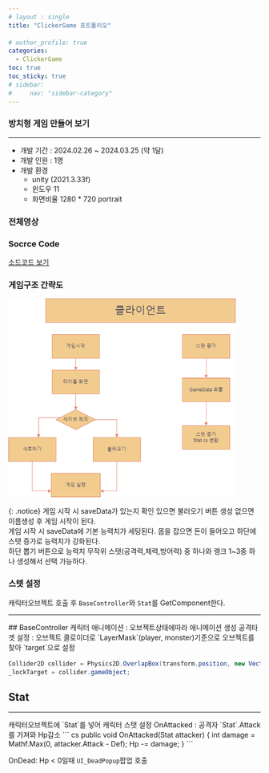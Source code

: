 ```yaml
---
# layout : single
title: "ClickerGame 포트폴리오"

# author_profile: true
categories:
  - ClickerGame
toc: true
toc_sticky: true
# sidebar:
#     nav: "sidebar-category"
---
```


### 방치형 게임 만들어 보기 
<hr/>

* 개발 기간 : 2024.02.26 ~ 2024.03.25 (약 1달)
* 개발 인원 : 1명
* 개발 환경 
    * unity (2021.3.33f)
    * 윈도우 11
    * 화면비율 1280 * 720 portrait 
### 전체영상

### Socrce Code 
[소드코드 보기](https://github.com/Theta08/growGame)

### 게임구조 간략도
<img src="/assets/images/전체구조도.png" width="90%" height="90%" title="전채구조도" alt="전채구조도"/> <br/>

{: .notice}
게임 시작 시 saveData가 있는지 확인 있으면 불러오기 버튼 생성 없으면 이름생성 후 게임 시작이 된다.   
게임 시작 시 saveData에 기본 능력치가 세팅된다. 몹을 잡으면 돈이 들어오고 하단에 스탯 증가로 능력치가 강화된다.   
하단 뽑기 버튼으로 능력치 무작위 스탯(공격력,체력,방어력) 중 하나와 랭크 1~3중 하나 생성해서 선택 가능하다.

### 스텟 설정
캐릭터오브젝트 호출 후 `BaseController`와 `Stat`를 GetComponent한다.
<hr/>
## BaseController
캐릭터 애니메이션 : 오브젝트상태에따라 애니메이션 생성
공격타겟 설정 : 오브젝트 콜로이더로 `LayerMask`(player, monster)기준으로 오브젝트를 찾아 `target`으로 설정 

``` cs
Collider2D collider = Physics2D.OverlapBox(transform.position, new Vector2(3,3), 0, targetLayer);
_lockTarget = collider.gameObject;
```
## Stat
<hr/>
캐릭터오브젝트에 `Stat`를 넣어 캐릭터 스탯 설정
OnAttacked : 공격자 `Stat`.Attack를 가져와 Hp감소
``` cs
 public void OnAttacked(Stat attacker)
  {
        int damage = Mathf.Max(0, attacker.Attack - Def);
        Hp -= damage;
  }
``` 

OnDead: Hp < 0일때 `UI_DeadPopup`팝업 호출 